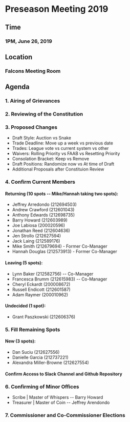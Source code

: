 # Preseason Meeting 2019

## Time

### 1PM, June 26, 2019

## Location

### Falcons Meeting Room

## Agenda

### 1. Airing of Grievances

### 2. Reviewing of the Constitution

### 3. Proposed Changes

* Draft Style:  Auction vs Snake
* Trade Deadline:  Move up a week vs previous date
* Trades:  League vote vs current system vs other
* Waivers:  Rolling Priority vs FAAB vs Resetting Priority
* Consolation Bracket:  Keep vs Remove
* Draft Positions:  Randomize now vs At time of Draft
* Additional Proposals after Constituion Review

### 4. Confirm Current Members

#### Returning (10 spots -- Mike/Hannah taking two spots):

* Jeffrey Arredondo (212694503)
* Andrew Crawford (212601043)
* Anthony Edwards (212698735)
* Barry Howard (212603989)
* Joe Labiosa (200020596)
* Jonathan Reed (212604636)
* Jen Strollo (212627594)
* Jack Laing (212589176)
* Mike Smith (212679694) - Former Co-Manager
* Hannah Douglas (212573913) - Former Co-Manager

#### Leaving (5 spots):

* Lynn Baker (212582756) --  Co-Manager
* Francesca Brumm (212615983) --  Co-Manager
* Cheryl Eckardt (200008672)
* Russell Endicott (212601587)
* Adam Raymer (200010962)

#### Undecided (1 spot):

* Grant Paszkowski (212606376)

### 5. Fill Remaining Spots

#### New (3 spots):

* Dan Suciu (212627556)
* Danielle Garcia (212737221)
* Alexandra Miller-Browne (212627554)

#### Confirm Access to Slack Channel and Github Repository

### 6. Confirming of Minor Offices

* Scribe    | Master of Whispers  --  Barry Howard
* Treasurer | Master of Coin      --  Jeffrey Arendondo

### 7. Commissioner and Co-Commissioner Elections

